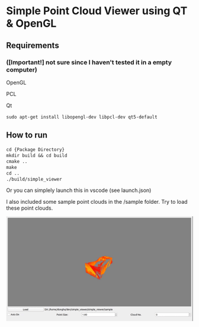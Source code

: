 # Simple Point Cloud Viewer using QT & OpenGL

## Requirements 
### ([Important!] not sure since I haven't tested it in a empty computer)
OpenGL

PCL

Qt

```
sudo apt-get install libopengl-dev libpcl-dev qt5-default
```

## How to run

```
cd {Package Directory}
mkdir build && cd build
cmake ..
make
cd ..
./build/simple_viewer
```

Or you can simplely launch this in vscode (see launch.json)

I also included some sample point clouds in the /sample folder. Try to load these point clouds.

![example](imgs/example.gif)